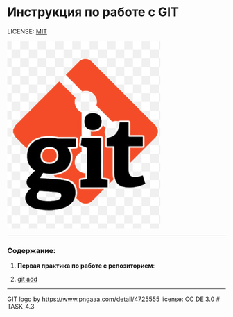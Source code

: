 # Инструкция по работе с GIT

LICENSE: [MIT](./license.md)

![git-logo](./assets/git-logo.png)

---

### Содержание: 
1. **Первая практика по работе с репозиторием**:

2. [git add](./add.md)

---
GIT logo by https://www.pngaaa.com/detail/4725555
license: [CC DE 3.0](https://creativecommons.org/licenses/by/3.0/) #   T A S K _ 4 . 3 
 
 